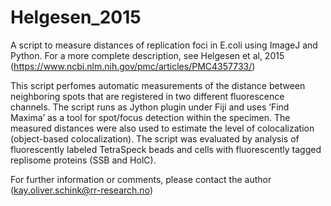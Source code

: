 # Helgesen_2015
A script to measure distances of replication foci in E.coli using ImageJ and Python. 
For a more complete description, see Helgesen et al, 2015 
(https://www.ncbi.nlm.nih.gov/pmc/articles/PMC4357733/)

This script perfomes automatic measurements of the distance between neighboring spots that are registered in two different fluorescence channels. The script runs as Jython plugin under Fiji and uses ‘Find Maxima’ as a tool for spot/focus detection within the specimen. The measured distances were also used to estimate the level of colocalization (object-based colocalization). The script was evaluated by analysis of fluorescently labeled TetraSpeck beads and cells with fluorescently tagged replisome proteins (SSB and HolC).

For further information or comments, please contact the author (kay.oliver.schink@rr-research.no)

